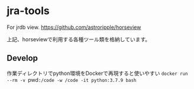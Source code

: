 # jra-tools
For jrdb view.
https://github.com/astroripple/horseview

上記、horseviewで利用する各種ツール類を格納しています。

## Develop
作業ディレクトリでpython環境をDockerで再現すると使いやすい
`docker run --rm -v `pwd`:/code -w /code -it python:3.7.9 bash`